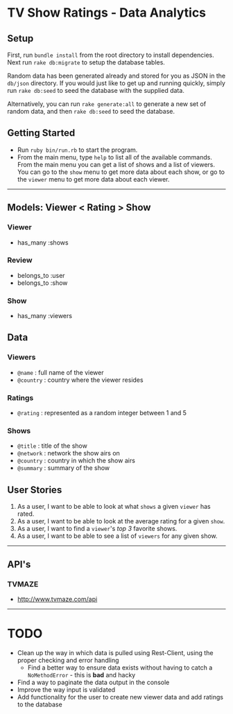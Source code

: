# TV Show Ratings - Data Analytics
## Setup
First, run `bundle install` from the root directory to install dependencies. Next run `rake db:migrate` to setup the database tables.

Random data has been generated already and stored for you as JSON in the `db/json` directory. If you would just like to get up and running quickly, simply run `rake db:seed` to seed the database with the supplied data.

Alternatively, you can run `rake generate:all` to generate a new set of random data, and then `rake db:seed` to seed the database.
## Getting Started
* Run `ruby bin/run.rb` to start the program.
* From the main menu, type `help` to list all of the available commands. From the main menu you can get a list of shows and a list of viewers. You can go to the `show` menu to get more data about each show, or go to the `viewer` menu to get more data about each viewer.
---
## Models: Viewer < Rating > Show
### Viewer
* has_many :shows
### Review
* belongs_to :user
* belongs_to :show
### Show
* has_many :viewers
## Data
### Viewers
* `@name` : full name of the viewer
* `@country` : country where the viewer resides
### Ratings
* `@rating` : represented as a random integer between 1 and 5
### Shows
* `@title` : title of the show
* `@network` : network the show airs on
* `@country` : country in which the show airs
* `@summary` : summary of the show
## User Stories
1. As a user, I want to be able to look at what `shows` a given `viewer` has rated.
2. As a user, I want to be able to look at the average rating for a given `show`.
3. As a user, I want to find a `viewer`'s *top 3* favorite shows.
3. As a user, I want to be able to see a list of `viewers` for any given show.
---
## API's
### TVMAZE
* http://www.tvmaze.com/api
---
# TODO
* Clean up the way in which data is pulled using Rest-Client, using the proper checking and error handling
  * Find a better way to ensure data exists without having to catch a `NoMethodError` - this is **bad** and hacky
* Find a way to paginate the data output in the console
* Improve the way input is validated
* Add functionality for the user to create new viewer data and add ratings to the database
